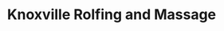 ---
title: "Knoxville Rolfing and Massage"
url: /knoxville/knoxville-rolfing-and-massage/
shop: massage
---